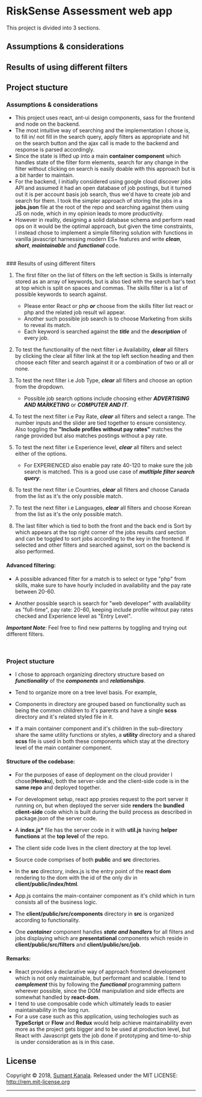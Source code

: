 # RiskSense Assessment web app

This project is divided into 3 sections.

## Assumptions & considerations

## Results of using different filters

## Project stucture

### Assumptions & considerations

- This project uses react, ant-ui design components, sass for the frontend and node on the backend.
- The most intuitive way of searching and the implementation I chose is, to fill in/ not fill in the search query, apply filters as appropriate and hit on the search button and the ajax call is made to the backend and response is parsed accordingly.
- Since the state is lifted up into a main **container component** which handles state of the filter form elements, search for any change in the filter without clicking on search is easily doable with this approach but is a bit harder to maintain.
- For the backend, I initially considered using google cloud discover jobs API and assumed it had an open database of job postings, but it turned out it is per account basis job search, thus we'd have to create job and search for them. I took the simpler approach of storing the jobs in a **jobs.json** file at the root of the repo and searching against them using JS on node, which in my opinion leads to more productivity.
- However in reality, designing a solid database schema and perform read ops on it would be the optimal approach, but given the time constraints, I instead chose to implement a simple filtering solution with functions in vanilla javascript harnessing modern ES+ features and write **_clean_**, **_short_**, **_maintainable_** and **_functional_** code.

<br />
### Results of using different filters

1.  The first filter on the list of filters on the left section is Skills is internally stored as an array of keywords, but is also tied with the search bar's text at top which is split on spaces and commas. The skills filter is a list of possible keywords to search against.

    - Please enter React or php **_or_** choose from the skills filter list react or php and the related job result wil appear.
    - Another such possible job search is to choose Marketing from skills to reveal its match.
    - Each keyword is searched against the **_title_** and the **_description_** of every job.

2.  To test the functionality of the next filter i.e Availability, **_clear_** all filters by clicking the clear all filter link at the top left section heading and then choose each filter and search against it or a combination of two or all or none.

3.  To test the next filter i.e Job Type, **_clear_** all filters and choose an option from the dropdown.

    - Possible job search options include choosing either **_ADVERTISING AND MARKETING_** or **_COMPUTER AND IT_**.

4.  To test the next filter i.e Pay Rate, **_clear_** all filters and select a range.
    The number inputs and the slider are tied together to ensure consistency.
    Also toggling the **"Include profiles without pay rates"** matches the range provided but also matches postings without a pay rate.

5.  To test the next filter i.e Experience level, **_clear_** all filters and select either of the options.

    - For EXPERIENCED also enable pay rate 40-120 to make sure the job search is matched. This is a good use case of **_mutltiple filter search query_**.

6.  To test the next filter i.e Countries, **_clear_** all filters and choose Canada from the list as it's the only possible match.

7.  To test the next filter i.e Languages, **_clear_** all filters and choose Korean from the list as it's the only possible match.

8.  The last filter which is tied to both the front and the back end is Sort by which appears at the top right corner of the jobs results card section and can be toggled to sort jobs according to the key in the frontend. If selected and other filters and searched against, sort on the backend is also performed.

#### Advanced filtering:

- A possible advanced filter for a match is to select or type "php" from skills, make sure to have hourly included in availability and the pay rate between 20-60.

- Another possible search is search for "web developer" with availability as "full-time", pay rate: 20-60, keeping include profile wihtout pay rates checked and Experience level as "Entry Level".

**_Important Note_**:
Feel free to find new patterns by toggling and trying out different filters.

<br />

### Project stucture

- I chose to approach organizing directory structure based on **_functionality_** of the **_components_** and **_relationships_**.

* Tend to organize more on a tree level basis. For example,

* Components in directory are grouped based on functionality such as being the common children to it's parents and have a single **scss** directory and it's related styled file in it.

* If a main container component and it's children in the sub-directory share the same utility functions or styles, a **utility** directory and a shared **scss** file is used in both these components which stay at the directory level of the main container component.

#### Structure of the codebase:

- For the purposes of ease of deployment on the cloud provider I chose(**Heroku**), both the server-side and the client-side code is in the **same repo** and deployed together.

- For development setup, react app proxies request to the port server it running on,
  but when deployed the server side **renders** the **bundled client-side** code which is built during the build process as described in package.json of the server code.

- A **index.js\*** file has the server code in it with **util.js** having **helper functions** at the **top level** of the repo.

- The client side code lives in the client directory at the top level.

- Source code comprises of both **public** and **src** directories.
- In the **src** directory, index.js is the entry point of the **react dom** rendering to the dom with the id of the only div in **client/public/index/html**.
- App.js contains the main-container component as it's child which in turn consists all of the business logic.
- The **client/public/src/components** directory in **src** is organized according to functionality.
- One **_container_** component handles **_state and handlers_** for all filters and jobs displaying which are **presentational** components which reside in **client/public/src/filters** and **client/public/src/job**.

#### Remarks:

- React provides a declarative way of approach frontend development which is not only maintainable, but performant and scalable. I tend to **_complement_** this by following the **_functional_** programming pattern wherever possible, since the DOM manipulation and side effects are somewhat handled by **react-dom**.
- I tend to use composable code which ultimately leads to easier maintainability in the long run.
- For a use case such as this application, using techologies such as **TypeScript** or **Flow** and **Redux** would help achieve maintainability even more as the project gets bigger and to be used at production level, but React with Javascript gets the job done if prototyping and time-to-ship is under consideration as is in this case.

## License

Copyright © 2018, [Sumant Kanala](https://github.com/kanalasumant).
Released under the MIT LICENSE: http://rem.mit-license.org

---
